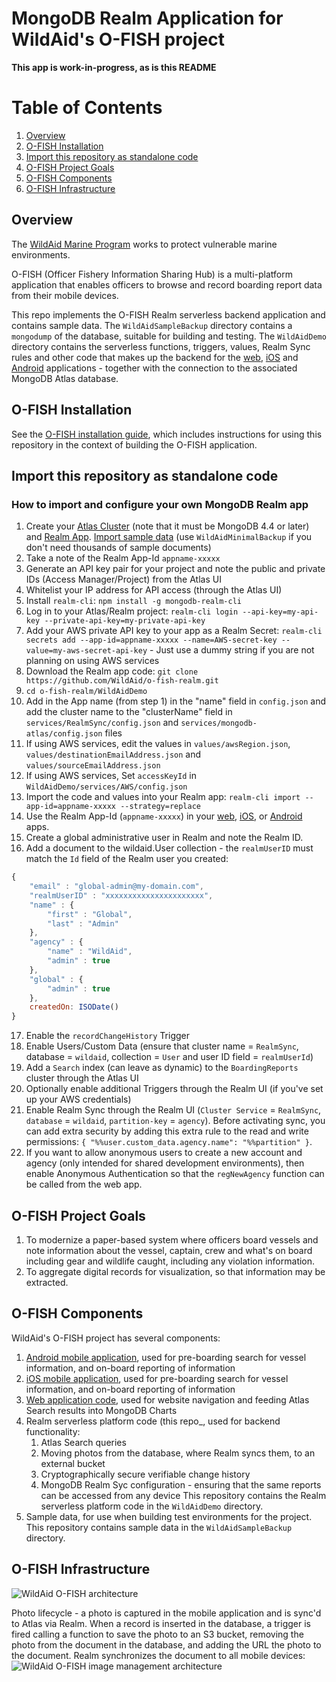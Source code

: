 # MongoDB Realm Application for WildAid's O-FISH project

**This app is work-in-progress, as is this README**

# Table of Contents
1. [Overview](#overview)
1. [O-FISH Installation](#O-FISHinstall)
1. [Import this repository as standalone code](#standalone)
1. [O-FISH Project Goals](#goals)
1. [O-FISH Components](#components)
1. [O-FISH Infrastructure](#infrastructure)

## Overview
The [WildAid Marine Program](https://marine.wildaid.org/) works to protect vulnerable marine environments.

O-FISH (Officer Fishery Information Sharing Hub) is a multi-platform application that enables officers to browse and record boarding report data from their mobile devices.

This repo implements the O-FISH Realm serverless backend application and contains sample data. The `WildAidSampleBackup` directory contains a `mongodump` of the database, suitable for building and testing. The `WildAidDemo` directory contains the serverless functions, triggers, values, Realm Sync rules and other code that makes up the backend for the [web](https://github.com/WildAid/o-fish-web), [iOS](https://github.com/WildAid/o-fish-ios) and [Android](https://github.com/WildAid/o-fish-android) applications - together with the connection to the associated MongoDB Atlas database.


## <A NAME="O-FISHinstall">O-FISH Installation</A>
See the [O-FISH installation guide](https://wildaid.github.io/), which includes instructions for using this repository in the context of building the O-FISH application.

## <A NAME="standalone">Import this repository as standalone code</a>
### How to import and configure your own MongoDB Realm app

1. Create your [Atlas Cluster](https://cloud.mongodb.com) (note that it must be MongoDB 4.4 or later) and [Realm App](https://cloud.mongodb.com). [Import sample data](https://wildaid.github.io/) (use `WildAidMinimalBackup` if you don't need thousands of sample documents)
1. Take a note of the Realm App-Id `appname-xxxxx` 
1. Generate an API key pair for your project and note the public and private IDs (Access Manager/Project) from the Atlas UI
1. Whitelist your IP address for API access (through the Atlas UI)
1. Install `realm-cli`: `npm install -g mongodb-realm-cli`
1. Log in to your Atlas/Realm project: `realm-cli login --api-key=my-api-key --private-api-key=my-private-api-key`
1. Add your AWS private API key to your app as a Realm Secret: `realm-cli secrets add --app-id=appname-xxxxx --name=AWS-secret-key --value=my-aws-secret-api-key` - Just use a dummy string if you are not planning on using AWS services
1. Download the Realm app code: `git clone https://github.com/WildAid/o-fish-realm.git`
1. `cd o-fish-realm/WildAidDemo`
1. Add in the App name (from step 1) in the "name" field in `config.json` and add the cluster name to the "clusterName" field in `services/RealmSync/config.json` and `services/mongodb-atlas/config.json` files
1. If using AWS services, edit the values in `values/awsRegion.json`, `values/destinationEmailAddress.json` and `values/sourceEmailAddress.json`
1. If using AWS services, Set `accessKeyId` in `WildAidDemo/services/AWS/config.json`
1. Import the code and values into your Realm app: `realm-cli import --app-id=appname-xxxxx --strategy=replace`
1. Use the Realm App-Id (`appname-xxxxx`) in your [web](https://github.com/WildAid/o-fish-web), [iOS](https://github.com/WildAid/o-fish-ios), or [Android](https://github.com/WildAid/o-fish-android) apps.
1. Create a global administrative user in Realm and note the Realm ID.
1. Add a document to the wildaid.User collection - the `realmUserID` must match the `Id` field of the Realm user you created:
```js
{
    "email" : "global-admin@my-domain.com",
    "realmUserID" : "xxxxxxxxxxxxxxxxxxxxxx",
    "name" : {
        "first" : "Global",
        "last" : "Admin"
    },
    "agency" : {
        "name" : "WildAid",
        "admin" : true
    },
    "global" : {
        "admin" : true
    },
    createdOn: ISODate()
}
```
17. Enable the `recordChangeHistory` Trigger
1. Enable Users/Custom Data (ensure that cluster name = `RealmSync`, database = `wildaid`, collection = `User` and user ID field = `realmUserId`)
1. Add a `Search` index (can leave as dynamic) to the `BoardingReports` cluster through the Atlas UI
1. Optionally enable additional Triggers through the Realm UI (if you've set up your AWS credentials)
1. Enable Realm Sync through the Realm UI (`Cluster Service` = `RealmSync`, `database` = `wildaid`, `partition-key` = `agency`). Before activating sync, you can add extra security by adding this extra rule to the read and write permissions: `{ "%%user.custom_data.agency.name": "%%partition" }`.
1. If you want to allow anonymous users to create a new account and agency (only intended for shared development environments), then enable Anonymous Authentication so that the `regNewAgency` function can be called from the web app.


## O-FISH Project <A NAME="goals">Goals</A>
1. To modernize a paper-based system where officers board vessels and note information about the vessel, captain, crew and what's on board including gear and wildlife caught, including any violation information. 
1. To aggregate digital records for visualization, so that information may be extracted. 


## O-FISH <A NAME="components">Components</A>
WildAid's O-FISH project has several components:
1. [Android mobile application](https://github.com/WildAid/o-fish-android), used for pre-boarding search for vessel information, and on-board reporting of information
1. [iOS mobile application](https://github.com/WildAid/o-fish-ios), used for pre-boarding search for vessel information, and on-board reporting of information
1. [Web application code](https://github.com/WildAid/o-fish-web), used for website navigation and feeding Atlas Search results into MongoDB Charts
1. Realm serverless platform code (this repo_, used for backend functionality:
   1. Atlas Search queries
   1. Moving photos from the database, where Realm syncs them, to an external bucket
   1. Cryptographically secure verifiable change history
   1. MongoDB Realm Syc configuration - ensuring that the same reports can be accessed from any device
   This repository contains the Realm serverless platform code in the `WildAidDemo` directory.
1. Sample data, for use when building test environments for the project. This repository contains sample data in the `WildAidSampleBackup` directory.

## O-FISH <A NAME="infrastructure">Infrastructure</A>
![WildAid O-FISH architecture](https://webassets.mongodb.com/_com_assets/cms/architecture-zszceknhuo.png)

Photo lifecycle - a photo is captured in the mobile application and is sync'd to Atlas via Realm. When a record is inserted in the database, a trigger is fired calling a function to save the photo to an S3 bucket, removing the photo from the document in the database, and adding the URL the photo to the document. Realm synchronizes the document to all mobile devices:
![WildAid O-FISH image management architecture](https://webassets.mongodb.com/_com_assets/cms/realm-sync-tsolyndigz.gif)
